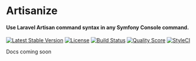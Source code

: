 # Artisanize
#### Use Laravel Artisan command syntax in any Symfony Console command.
[![Latest Stable Version](https://poser.pugx.org/zachleigh/artisanize/v/stable)](https://packagist.org/packages/zachleigh/artisanize)
[![License](https://img.shields.io/badge/license-MIT-brightgreen.svg)](//packagist.org/packages/zachleigh/artisanize)
[![Build Status](https://img.shields.io/travis/zachleigh/artisanize/master.svg)](https://travis-ci.org/zachleigh/artisanize)
[![Quality Score](https://img.shields.io/scrutinizer/g/zachleigh/artisanize.svg)](https://scrutinizer-ci.com/g/zachleigh/artisanize/)
[![StyleCI](https://styleci.io/repos/117339527/shield?style=flat)](https://styleci.io/repos/117339527)     

Docs coming soon
